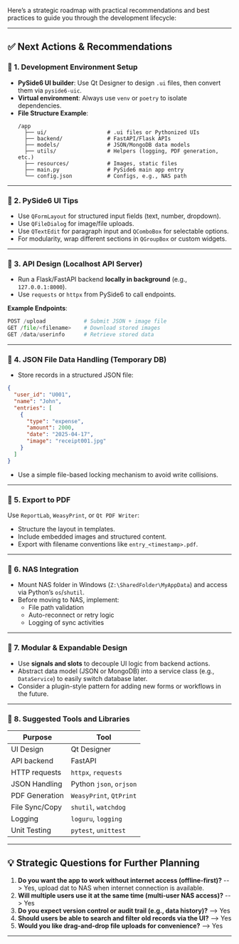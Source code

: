 Here’s a strategic roadmap with practical recommendations and best practices to guide you through the development lifecycle:

---

## ✅ **Next Actions & Recommendations**

### 🔹 1. **Development Environment Setup**
- **PySide6 UI builder**: Use Qt Designer to design `.ui` files, then convert them via `pyside6-uic`.
- **Virtual environment**: Always use `venv` or `poetry` to isolate dependencies.
- **File Structure Example**:
  ```
  /app
    ├── ui/                   # .ui files or Pythonized UIs
    ├── backend/              # FastAPI/Flask APIs
    ├── models/               # JSON/MongoDB data models
    ├── utils/                # Helpers (logging, PDF generation, etc.)
    ├── resources/            # Images, static files
    ├── main.py               # PySide6 main app entry
    └── config.json           # Configs, e.g., NAS path
  ```

---

### 🔹 2. **PySide6 UI Tips**
- Use `QFormLayout` for structured input fields (text, number, dropdown).
- Use `QFileDialog` for image/file uploads.
- Use `QTextEdit` for paragraph input and `QComboBox` for selectable options.
- For modularity, wrap different sections in `QGroupBox` or custom widgets.

---

### 🔹 3. **API Design (Localhost API Server)**
- Run a Flask/FastAPI backend **locally in background** (e.g., `127.0.0.1:8000`).
- Use `requests` or `httpx` from PySide6 to call endpoints.

**Example Endpoints**:
```python
POST /upload            # Submit JSON + image file
GET /file/<filename>    # Download stored images
GET /data/userinfo      # Retrieve stored data
```

---

### 🔹 4. **JSON File Data Handling (Temporary DB)**
- Store records in a structured JSON file:
```json
{
  "user_id": "U001",
  "name": "John",
  "entries": [
    {
      "type": "expense",
      "amount": 2000,
      "date": "2025-04-17",
      "image": "receipt001.jpg"
    }
  ]
}
```
- Use a simple file-based locking mechanism to avoid write collisions.

---

### 🔹 5. **Export to PDF**
Use `ReportLab`, `WeasyPrint`, or `Qt PDF Writer`:
- Structure the layout in templates.
- Include embedded images and structured content.
- Export with filename conventions like `entry_<timestamp>.pdf`.

---

### 🔹 6. **NAS Integration**
- Mount NAS folder in Windows (`Z:\SharedFolder\MyAppData`) and access via Python’s `os`/`shutil`.
- Before moving to NAS, implement:
  - File path validation
  - Auto-reconnect or retry logic
  - Logging of sync activities

---

### 🔹 7. **Modular & Expandable Design**
- Use **signals and slots** to decouple UI logic from backend actions.
- Abstract data model (JSON or MongoDB) into a service class (e.g., `DataService`) to easily switch database later.
- Consider a plugin-style pattern for adding new forms or workflows in the future.

---

### 🔹 8. **Suggested Tools and Libraries**
| Purpose                 | Tool                    |
|-------------------------|-------------------------|
| UI Design               | Qt Designer             |
| API backend             | FastAPI                 |
| HTTP requests           | `httpx`, `requests`     |
| JSON Handling           | Python `json`, `orjson` |
| PDF Generation          | `WeasyPrint`, `QtPrint` |
| File Sync/Copy          | `shutil`, `watchdog`    |
| Logging                 | `loguru`, `logging`     |
| Unit Testing            | `pytest`, `unittest`    |

---

## 💡 Strategic Questions for Further Planning

1. **Do you want the app to work without internet access (offline-first)?** --> Yes, upload dat to NAS when internet connection is available.
2. **Will multiple users use it at the same time (multi-user NAS access)?** --> Yes
3. **Do you expect version control or audit trail (e.g., data history)?** --> Yes
4. **Should users be able to search and filter old records via the UI?** --> Yes
5. **Would you like drag-and-drop file uploads for convenience?** --> Yes

---

<!-- AI can:
- Help sketch a sample UI layout in PySide6
- Generate a FastAPI boilerplate for your backend
- Draft JSON schema models or future MongoDB schema
- Create a sample PDF export module

AI can help to begin with the UI prototype or API/server part first -->
